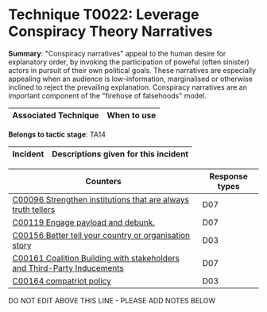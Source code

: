 # Technique T0022: Leverage Conspiracy Theory Narratives

**Summary**: "Conspiracy narratives" appeal to the human desire for explanatory order, by invoking the participation of poweful (often sinister) actors in pursuit of their own political goals. These narratives are especially appealing when an audience is low-information, marginalised or otherwise inclined to reject the prevailing explanation. Conspiracy narratives are an important component of the "firehose of falsehoods" model.


| Associated Technique | When to use |
| --------- | ------------------------- |


**Belongs to tactic stage**: TA14


| Incident | Descriptions given for this incident |
| -------- | -------------------- |



| Counters | Response types |
| -------- | -------------- |
| [C00096 Strengthen institutions that are always truth tellers](../../generated_pages/counters/C00096.md) | D07 |
| [C00119 Engage payload and debunk.](../../generated_pages/counters/C00119.md) | D07 |
| [C00156 Better tell your country or organisation story](../../generated_pages/counters/C00156.md) | D03 |
| [C00161 Coalition Building with stakeholders and Third-Party Inducements](../../generated_pages/counters/C00161.md) | D07 |
| [C00164 compatriot policy](../../generated_pages/counters/C00164.md) | D03 |


DO NOT EDIT ABOVE THIS LINE - PLEASE ADD NOTES BELOW